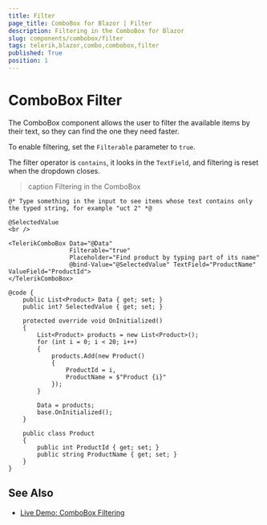 ```yaml
---
title: Filter
page_title: ComboBox for Blazor | Filter
description: Filtering in the ComboBox for Blazor
slug: components/combobox/filter
tags: telerik,blazor,combo,combobox,filter
published: True
position: 1
---
```


# ComboBox Filter

The ComboBox component allows the user to filter the available items by their text, so they can find the one they need faster.

To enable filtering, set the `Filterable` parameter to `true`.

The filter operator is `contains`, it looks in the `TextField`, and filtering is reset when the dropdown closes.

>caption Filtering in the ComboBox

````CSHTML
@* Type something in the input to see items whose text contains only the typed string, for example "uct 2" *@

@SelectedValue
<br />

<TelerikComboBox Data="@Data"
                 Filterable="true"
                 Placeholder="Find product by typing part of its name"
                 @bind-Value="@SelectedValue" TextField="ProductName" ValueField="ProductId">
</TelerikComboBox>

@code {
    public List<Product> Data { get; set; }
    public int? SelectedValue { get; set; }

    protected override void OnInitialized()
    {
        List<Product> products = new List<Product>();
        for (int i = 0; i < 20; i++)
        {
            products.Add(new Product()
            {
                ProductId = i,
                ProductName = $"Product {i}"
            });
        }

        Data = products;
        base.OnInitialized();
    }

    public class Product
    {
        public int ProductId { get; set; }
        public string ProductName { get; set; }
    }
}
````


## See Also

  * [Live Demo: ComboBox Filtering](https://demos.telerik.com/blazor-ui/combobox/filtering)
   
  
